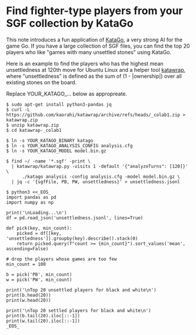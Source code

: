 # Find fighter-type players from your SGF collection by KataGo

This note introduces a fun application of [KataGo](https://github.com/lightvector/KataGo), a very strong AI for the game Go. If you have a large collection of SGF files, you can find the top 20 players who like "games with many unsettled stones" using KataGo.

Here is an example to find the players who has the highest mean unsettledness at 120th move for Ubuntu Linux and a helper tool [katawrap](https://github.com/kaorahi/katawrap), where "unsettledness" is defined as the sum of (1 - |ownership|) over all existing stones on the board.

Replace YOUR_KATAGO_... below as appropreate.

```
$ sudo apt-get install python3-pandas jq
$ curl -L https://github.com/kaorahi/katawrap/archive/refs/heads/_colab1.zip > katawrap.zip
$ unzip katawrap.zip
$ cd katawrap-_colab1

$ ln -s YOUR_KATAGO_BINARY katago
$ ln -s YOUR_KATAGO_ANALYSIS_CONFIG analysis.cfg
$ ln -s YOUR_KATAGO_MODEL model.bin.gz

$ find ~/ -name '*.sgf' -print \
  | katawrap/katawrap.py -visits 1 -default '{"analyzeTurns": [120]}' \
      ./katago analysis -config analysis.cfg -model model.bin.gz \
  | jq -c '{sgfFile, PB, PW, unsettledness}' > unsettledness.jsonl

$ python3 <<_EOS_
import pandas as pd
import numpy as np

print('\nLoading...\n')
df = pd.read_json('unsettledness.jsonl', lines=True)

def pick(key, min_count):
    picked = df[[key, 'unsettledness']].groupby(key).describe().stack(0)
    return picked.query(f"count >= {min_count}").sort_values('mean', ascending=False)

# drop the players whose games are too few
min_count = 100

b = pick('PB', min_count)
w = pick('PW', min_count)

print('\nTop 20 unsettled players for black and white\n')
print(b.head(20))
print(w.head(20))

print('\nTop 20 settled players for black and white\n')
print(b.tail(20).iloc[::-1])
print(w.tail(20).iloc[::-1])
_EOS_
```
